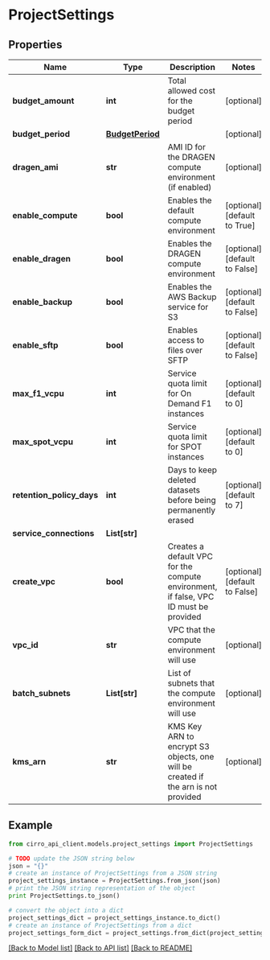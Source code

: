 # ProjectSettings


## Properties

Name | Type | Description | Notes
------------ | ------------- | ------------- | -------------
**budget_amount** | **int** | Total allowed cost for the budget period | [optional] 
**budget_period** | [**BudgetPeriod**](BudgetPeriod.md) |  | [optional] 
**dragen_ami** | **str** | AMI ID for the DRAGEN compute environment (if enabled) | [optional] 
**enable_compute** | **bool** | Enables the default compute environment | [optional] [default to True]
**enable_dragen** | **bool** | Enables the DRAGEN compute environment | [optional] [default to False]
**enable_backup** | **bool** | Enables the AWS Backup service for S3 | [optional] [default to False]
**enable_sftp** | **bool** | Enables access to files over SFTP | [optional] [default to False]
**max_f1_vcpu** | **int** | Service quota limit for On Demand F1 instances | [optional] [default to 0]
**max_spot_vcpu** | **int** | Service quota limit for SPOT instances | [optional] [default to 0]
**retention_policy_days** | **int** | Days to keep deleted datasets before being permanently erased | [optional] [default to 7]
**service_connections** | **List[str]** |  | 
**create_vpc** | **bool** | Creates a default VPC for the compute environment, if false, VPC ID must be provided | [optional] [default to False]
**vpc_id** | **str** | VPC that the compute environment will use | [optional] 
**batch_subnets** | **List[str]** | List of subnets that the compute environment will use | [optional] 
**kms_arn** | **str** | KMS Key ARN to encrypt S3 objects, one will be created if the arn is not provided | [optional] 

## Example

```python
from cirro_api_client.models.project_settings import ProjectSettings

# TODO update the JSON string below
json = "{}"
# create an instance of ProjectSettings from a JSON string
project_settings_instance = ProjectSettings.from_json(json)
# print the JSON string representation of the object
print ProjectSettings.to_json()

# convert the object into a dict
project_settings_dict = project_settings_instance.to_dict()
# create an instance of ProjectSettings from a dict
project_settings_form_dict = project_settings.from_dict(project_settings_dict)
```
[[Back to Model list]](../README.md#documentation-for-models) [[Back to API list]](../README.md#documentation-for-api-endpoints) [[Back to README]](../README.md)


